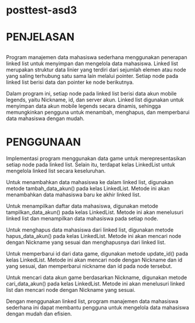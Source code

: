 # posttest-asd3
# PENJELASAN
##
Program manajemen data mahasiswa sederhana menggunakan penerapan linked list untuk menyimpan dan mengelola data mahasiswa. Linked list merupakan struktur data linier yang terdiri dari sejumlah elemen atau node yang saling terhubung satu sama lain melalui pointer. Setiap node pada linked list berisi data dan pointer ke node berikutnya.

Dalam program ini, setiap node pada linked list berisi data akun mobile legends, yaitu Nickname, id, dan  server akun. Linked list digunakan untuk menyimpan data akun mobile legends secara dinamis, sehingga memungkinkan pengguna untuk menambah, menghapus, dan memperbarui data mahasiswa dengan mudah.

# PENGGUNAAN

Implementasi program menggunakan data game untuk merepresentasikan setiap node pada linked list. Selain itu, terdapat kelas LinkedList untuk mengelola linked list secara keseluruhan.

Untuk menambahkan data mahasiswa ke dalam linked list, digunakan metode tambah_data_akun() pada kelas LinkedList. Metode ini akan menambahkan data mahasiswa baru ke akhir linked list.

Untuk menampilkan daftar data mahasiswa, digunakan metode tampilkan_data_akun() pada kelas LinkedList. Metode ini akan menelusuri linked list dan menampilkan data mahasiswa pada setiap node.

Untuk menghapus data mahasiswa dari linked list, digunakan metode hapus_data_akun() pada kelas LinkedList. Metode ini akan mencari node dengan Nickname yang sesuai dan menghapusnya dari linked list.

Untuk memperbarui id dari data game, digunakan metode update_id() pada kelas LinkedList. Metode ini akan mencari node dengan Nickname dan id yang sesuai, dan memperbarui nickname dan id pada node tersebut.

Untuk mencari data akun game berdasarkan Nickname, digunakan metode cari_data_akun() pada kelas LinkedList. Metode ini akan menelusuri linked list dan mencari node dengan Nickname yang sesuai.

Dengan menggunakan linked list, program manajemen data mahasiswa sederhana ini dapat membantu pengguna untuk mengelola data mahasiswa dengan mudah dan efisien.
